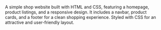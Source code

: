 A simple shop website built with HTML and CSS, featuring a homepage, product listings, and a responsive design. It includes a navbar, product cards, and a footer for a clean shopping experience. Styled with CSS for an attractive and user-friendly layout.

